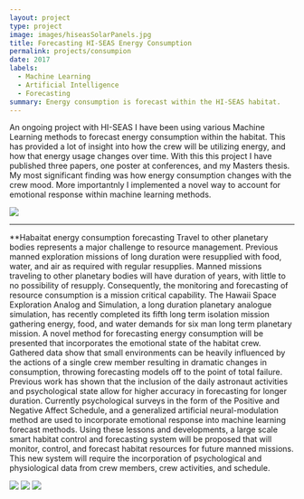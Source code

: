 ```yaml
---
layout: project
type: project
image: images/hiseasSolarPanels.jpg
title: Forecasting HI-SEAS Energy Consumption
permalink: projects/consumpion
date: 2017
labels: 
  - Machine Learning
  - Artificial Intelligence
  - Forecasting
summary: Energy consumption is forecast within the HI-SEAS habitat.
---
```

An ongoing project with HI-SEAS I have been using various Machine Learning methods to forecast energy consumption within the habitat. This has provided a lot of insight into how the crew will be utilizing energy, and how that energy usage changes over time. With this this project I have published three papers, one poster at conferences, and my Masters thesis. My most significant finding was how energy consumption changes with the crew mood. More importantnly I implemented a novel way to account for emotional response within machine learning methods. 

<img class="ui image" src="{{ site.baseurl }}/images/HAB.PNG">

<hr>

**Habaitat energy consumption forecasting
Travel to other planetary bodies represents a major challenge to resource management. Previous manned exploration missions of long duration were resupplied with food, water, and air as required with regular resupplies. Manned missions traveling to other planetary bodies will have duration of years, with little to no possibility of resupply. Consequently, the monitoring and forecasting of resource consumption is a mission critical capability. The Hawaii Space Exploration Analog and Simulation, a long duration planetary analogue simulation, has recently completed its fifth long term isolation mission gathering energy, food, and water demands for six man long term planetary mission. A novel method for forecasting energy consumption will be presented that incorporates the emotional state of the habitat crew. Gathered data show that small environments can be heavily influenced by the actions of a single crew member resulting in dramatic changes in consumption, throwing forecasting models off to the point of total failure. Previous work has shown that the inclusion of the daily astronaut activities and psychological state allow for higher accuracy in forecasting for longer duration. Currently psychological surveys in the form of the Positive and Negative Affect Schedule, and a generalized artificial neural-modulation method are used to incorporate emotional response into machine learning forecast methods. Using these lessons and developments, a large scale smart habitat control and forecasting system will be proposed that will monitor, control, and forecast habitat resources for future manned missions. This new system will require the incorporation of psychological and physiological data from crew members, crew activities, and schedule.


<img class="ui image" src="{{ site.baseurl }}/images/allPie.PNG">

<img class="ui image" src="{{ site.baseurl }}/images/sigmoid.PNG">

<img class="ui image" src="{{ site.baseurl }}/images/hiseasULIA.png">





